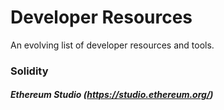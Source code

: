 # Developer Resources
An evolving list of developer resources and tools.

### Solidity

##### Ethereum Studio (https://studio.ethereum.org/)
